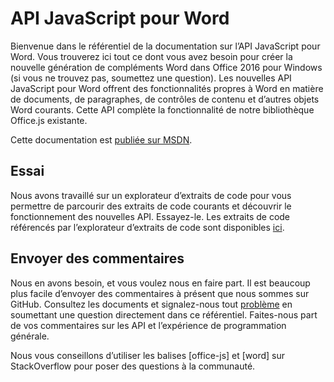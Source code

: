 # API JavaScript pour Word

Bienvenue dans le référentiel de la documentation sur l’API JavaScript pour Word. Vous trouverez ici tout ce dont vous avez besoin pour créer la nouvelle génération de compléments Word dans Office 2016 pour Windows (si vous ne trouvez pas, soumettez une question). Les nouvelles API JavaScript pour Word offrent des fonctionnalités propres à Word en matière de documents, de paragraphes, de contrôles de contenu et d’autres objets Word courants. Cette API complète la fonctionnalité de notre bibliothèque Office.js existante. 

Cette documentation est [publiée sur MSDN](https://msdn.microsoft.com/EN-US/library/office/mt616496.aspx). 

## Essai

Nous avons travaillé sur un explorateur d’extraits de code pour vous permettre de parcourir des extraits de code courants et découvrir le fonctionnement des nouvelles API. Essayez-le. Les extraits de code référencés par l’explorateur d’extraits de code sont disponibles [ici](https://officesnippetexplorer.azurewebsites.net/#/snippets/word). 

## Envoyer des commentaires

Nous en avons besoin, et vous voulez nous en faire part. Il est beaucoup plus facile d’envoyer des commentaires à présent que nous sommes sur GitHub. Consultez les documents et signalez-nous tout [problème](https://github.com/OfficeDev/office-js-docs/issues) en soumettant une question directement dans ce référentiel. Faites-nous part de vos commentaires sur les API et l’expérience de programmation générale. 

Nous vous conseillons d’utiliser les balises [office-js] et [word] sur StackOverflow pour poser des questions à la communauté.

